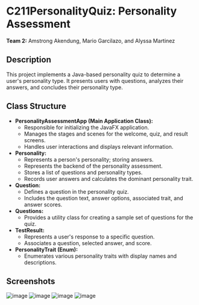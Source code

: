 # C211PersonalityQuiz: Personality Assessment
**Team 2:** Amstrong Akendung, Mario Garcilazo, and Alyssa Martinez  

## Description
This project implements a Java-based personality quiz to determine a user's personality type. It presents users with questions, analyzes their answers, and concludes their personality type.

## Class Structure
* **PersonalityAssessmentApp (Main Application Class):**
  * Responsible for initializing the JavaFX application.
  * Manages the stages and scenes for the welcome, quiz, and result screens.
  * Handles user interactions and displays relevant information.
* **Personality:**
  * Represents a person's personality; storing answers.
  * Represents the backend of the personality assessment.
  * Stores a list of questions and personality types.
  * Records user answers and calculates the dominant personality trait.
* **Question:**
  * Defines a question in the personality quiz.
  * Includes the question text, answer options, associated trait, and answer scores.
* **Questions:**
  * Provides a utility class for creating a sample set of questions for the quiz.
* **TestResult:**
  * Represents a user's response to a specific question.
  * Associates a question, selected answer, and score.
* **PersonalityTrait (Enum):**
  * Enumerates various personality traits with display names and descriptions.


## Screenshots
![image](https://github.com/amz160/C211PersonalityQuiz/assets/147431750/66ff234b-386f-4f1c-831d-8ef7772e454c)
![image](https://github.com/amz160/C211PersonalityQuiz/assets/147431750/f970c61f-78bc-4f78-9657-bbc2a9c1ca64)
![image](https://github.com/amz160/C211PersonalityQuiz/assets/147431750/67c1f153-159a-4d94-bb34-3aaed5b3a967)
![image](https://github.com/amz160/C211PersonalityQuiz/assets/147431750/29a0a161-fdf9-4b80-812b-4e219d1863b2)



